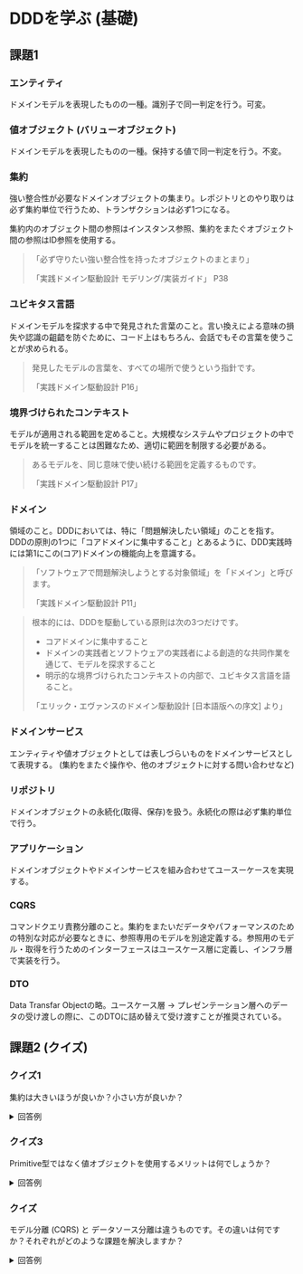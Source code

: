 # DDDを学ぶ (基礎)

## 課題1

### エンティティ

ドメインモデルを表現したものの一種。識別子で同一判定を行う。可変。

### 値オブジェクト (バリューオブジェクト)

ドメインモデルを表現したものの一種。保持する値で同一判定を行う。不変。

### 集約

強い整合性が必要なドメインオブジェクトの集まり。レポジトリとのやり取りは必ず集約単位で行うため、トランザクションは必ず1つになる。

集約内のオブジェクト間の参照はインスタンス参照、集約をまたぐオブジェクト間の参照はID参照を使用する。

> 「必ず守りたい強い整合性を持ったオブジェクトのまとまり」
>
> 「実践ドメイン駆動設計 モデリング/実装ガイド」 P38

### ユビキタス言語

ドメインモデルを探求する中で発見された言葉のこと。言い換えによる意味の損失や認識の齟齬を防ぐために、コード上はもちろん、会話でもその言葉を使うことが求められる。

> 発見したモデルの言葉を、すべての場所で使うという指針です。
>
> 「実践ドメイン駆動設計 P16」

### 境界づけられたコンテキスト

モデルが適用される範囲を定めること。大規模なシステムやプロジェクトの中でモデルを統一することは困難なため、適切に範囲を制限する必要がある。

> あるモデルを、同じ意味で使い続ける範囲を定義するものです。
>
> 「実践ドメイン駆動設計 P17」

### ドメイン

領域のこと。DDDにおいては、特に「問題解決したい領域」のことを指す。DDDの原則の1つに「コアドメインに集中すること」とあるように、DDD実践時には第1にこの(コア)ドメインの機能向上を意識する。

> 「ソフトウェアで問題解決しようとする対象領域」を「ドメイン」と呼びます。
>
> 「実践ドメイン駆動設計 P11」

> 根本的には、DDDを駆動している原則は次の3つだけです。
>
> - コアドメインに集中すること
> - ドメインの実践者とソフトウェアの実践者による創造的な共同作業を通じて、モデルを探求すること
> - 明示的な境界づけられたコンテキストの内部で、ユビキタス言語を語ること。
>
> 「エリック・エヴァンスのドメイン駆動設計 [日本語版への序文] より」

### ドメインサービス

エンティティや値オブジェクトとしては表しづらいものをドメインサービスとして表現する。 (集約をまたぐ操作や、他のオブジェクトに対する問い合わせなど)

### リポジトリ

ドメインオブジェクトの永続化(取得、保存)を扱う。永続化の際は必ず集約単位で行う。

### アプリケーション

ドメインオブジェクトやドメインサービスを組み合わせてユースーケースを実現する。

### CQRS

コマンドクエリ責務分離のこと。集約をまたいだデータやパフォーマンスのための特別な対応が必要なときに、参照専用のモデルを別途定義する。参照用のモデル・取得を行うためのインターフェースはユースケース層に定義し、インフラ層で実装を行う。

### DTO

Data Transfar Objectの略。ユースケース層 -> プレゼンテーション層へのデータの受け渡しの際に、このDTOに詰め替えて受け渡すことが推奨されている。

## 課題2 (クイズ)

### クイズ1

集約は大きいほうが良いか？小さい方が良いか？

<details><summary>回答例</summary>

なるべく小さいほうが良い。必ず集約単位で永続化を行う必要があるため、大きすぎる集約はロックを取る範囲も大きくなってしまう。
</details>

### クイズ3

Primitive型ではなく値オブジェクトを使用するメリットは何でしょうか？

<details><summary>回答例</summary>

- 凝集度が高まるので、変更に強くなる。(振る舞いの拡張も簡単になる)
- 専用の型がつくので、値の受け渡し時の間違いがなくなる
</details>

### クイズ

モデル分離 (CQRS) と データソース分離は違うものです。その違いは何ですか？それぞれがどのような課題を解決しますか？

<details><summary>回答例</summary>

| | データソース分離 | モデル分離 |
| --- | --- | --- |
| 違い | 用途によって、参照するDB、インスタンスやテーブルを分ける | 読み取り用のモデル(クラス)、書き込み用のクラスを分ける |

- 解決する問題
    - データソース分離
        - **パフォーマンスの課題を解決**
        - 参照系のインスタンスと更新系と分けることで、片方のみスケールアウトできる
            - スケールアウト(台数を増やす)
            - スケールアップ (個々の能力を上げる)
        - マテリアルビューを用いるのもデータソース分離の一種
        - 書き込みをNoSQL任せて高速化
    - モデル分離
        - **主にアプリケーションの複雑さを解消**
        - クエリを柔軟に書ける→パフォーマンスの改善にもつながる
</details>
